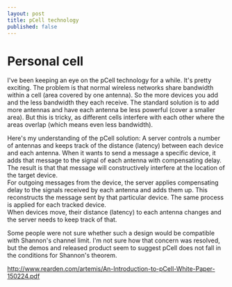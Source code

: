 ```yaml
---
layout: post
title: pCell technology
published: false
---
```



# Personal cell

I've been keeping an eye on the pCell technology for a while. It's pretty exciting.
The problem is that normal wireless networks share bandwidth within a cell (area covered by one antenna). So the more devices you add and the less bandwidth they each receive. The standard solution is to add more antennas and have each antenna be less powerful (cover a smaller area). But this is tricky, as different cells interfere with each other where the areas overlap (which means even less bandwidth). 

Here's my understanding of the pCell solution:
A server controls a number of antennas and keeps track of the distance (latency) between each device and each antenna. When it wants to send a message a specific device, it adds that message to the signal of each antenna with compensating delay. The result is that that message will constructively interfere at the location of the target device.  
For outgoing messages from the device, the server applies compensating delay to the signals received by each antenna and adds them up. This reconstructs the message sent by that particular device. The same process is applied for each tracked device.  
When devices move, their distance (latency) to each antenna changes and the server needs to keep track of that. 

Some people were not sure whether such a design would be compatible with Shannon's channel limit. I'm not sure how that concern was resolved, but the demos and released product seem to suggest pCell does not fall in the conditions for Shannon's theorem.  




http://www.rearden.com/artemis/An-Introduction-to-pCell-White-Paper-150224.pdf
